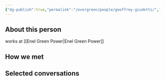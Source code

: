 ```yaml
---
{"dg-publish":true,"permalink":"/evergreen/people/geoffrey-giudetti/","tags":["people","geo_eco"]}
---
```


## About this person
works at [[Enel Green Power\|Enel Green Power]]

## How we met


## Selected conversations
